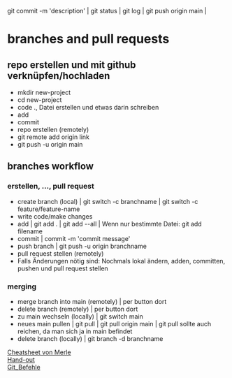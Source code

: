 git commit -m 'description' |
git status |
git log |
git push origin main |

# branches and pull requests

## repo erstellen und mit github verknüpfen/hochladen

- mkdir new-project
- cd new-project
- code ., Datei erstellen und etwas darin schreiben
- add
- commit
- repo erstellen (remotely)
- git remote add origin link
- git push -u origin main

## branches workflow

### erstellen, ..., pull request

- create branch (local) | git switch -c branchname | git switch -c feature/feature-name
- write code/make changes
- add | git add . | git add --all | Wenn nur bestimmte Datei: git add filename
- commit | commit -m 'commit message'
- push branch | git push -u origin branchname
- pull request stellen (remotely)
- Falls Änderungen nötig sind: Nochmals lokal ändern, adden, committen, pushen und pull request stellen

### merging

- merge branch into main (remotely) | per button dort
- delete branch (remotely) | per button dort
- zu main wechseln (locally) | git switch main
- neues main pullen | git pull | git pull origin main | git pull sollte auch reichen, da man sich ja in main befindet
- delete branch (locally) | git branch -d branchname

[Cheatsheet von Merle](https://neuefische-students.slack.com/archives/C06KW9DAUF5/p1709308803934359)<br>
[Hand-out](sessions/git-branches-and-prs/git-branches-and-prs.md)<br>
[Git_Befehle](https://git-scm.com/docs/)
